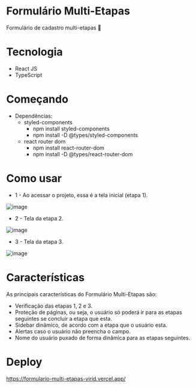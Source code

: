 # Formulário Multi-Etapas

Formulário de cadastro multi-etapas 📝

# Tecnologia

- React JS
- TypeScript

# Começando
- Dependências:
  - styled-components
    - npm install styled-components
    - npm install -D @types/styled-components
  - react router dom
    - npm install react-router-dom
    - npm install -D @types/react-router-dom
   
# Como usar

- 1 - Ao acessar o projeto, essa é a tela inicial (etapa 1).

![image](https://github.com/user-attachments/assets/f4ce8601-9258-4b6e-9523-be61530a9a76)

- 2 - Tela da etapa 2.

![image](https://github.com/user-attachments/assets/dcda06b7-6f9e-4504-9f90-024029ca0c81)

- 3 - Tela da etapa 3.

![image](https://github.com/user-attachments/assets/20374d1b-3a91-4047-a0ba-87fbd403f22c)

# Características

As principais características do Formulário Multi-Etapas são:
- Verificação das etapas 1, 2 e 3.
- Proteção de páginas, ou seja, o usuário só poderá ir para as etapas seguintes se concluir a etapa que esta.
- Sidebar dinâmico, de acordo com a etapa que o usuário esta.
- Alertas caso o usuário não preencha o campo.
- Nome do usuário puxado de forma dinâmica para as etapas seguintes.

# Deploy

https://formulario-multi-etapas-virid.vercel.app/
